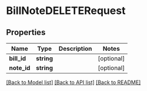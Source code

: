 # BillNoteDELETERequest

## Properties
Name | Type | Description | Notes
------------ | ------------- | ------------- | -------------
**bill_id** | **string** |  | [optional] 
**note_id** | **string** |  | [optional] 

[[Back to Model list]](../README.md#documentation-for-models) [[Back to API list]](../README.md#documentation-for-api-endpoints) [[Back to README]](../README.md)


